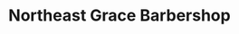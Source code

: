 ---
title: "Northeast Grace Barbershop"
url: /philadelphia/northeast-grace-barbershop/
shop: hairdresser
---